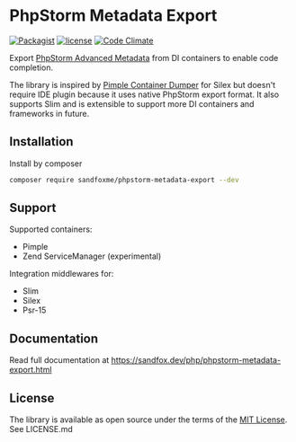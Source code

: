 # PhpStorm Metadata Export

[![Packagist](https://img.shields.io/packagist/v/sandfoxme/phpstorm-metadata-export.svg)](https://packagist.org/packages/sandfoxme/phpstorm-metadata-export)
[![license](https://img.shields.io/github/license/sandfoxme/phpstorm-metadata-export.svg)](https://opensource.org/licenses/MIT)
[![Code Climate](https://img.shields.io/codeclimate/maintainability/sandfoxme/phpstorm-metadata-export.svg)](https://codeclimate.com/github/sandfoxme/phpstorm-metadata-export)

Export [PhpStorm Advanced Metadata](https://confluence.jetbrains.com/display/PhpStorm/PhpStorm+Advanced+Metadata)
from DI containers to enable code completion.

The library is inspired by [Pimple Container Dumper](https://github.com/Sorien/silex-pimple-dumper) for Silex but
doesn't require IDE plugin because it uses native PhpStorm export format. It also supports Slim and is extensible to
support more DI containers and frameworks in future.

## Installation

Install by composer

```sh
composer require sandfoxme/phpstorm-metadata-export --dev
```

## Support

Supported containers:

* Pimple
* Zend ServiceManager (experimental)

Integration middlewares for:

* Slim
* Silex
* Psr-15

## Documentation

Read full documentation at <https://sandfox.dev/php/phpstorm-metadata-export.html>

## License

The library is available as open source under the terms of the [MIT License](https://opensource.org/licenses/MIT).
See LICENSE.md


